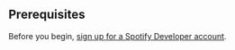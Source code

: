 ## Prerequisites

Before you begin, [sign up for a Spotify Developer account](https://developer.spotify.com/dashboard/).
